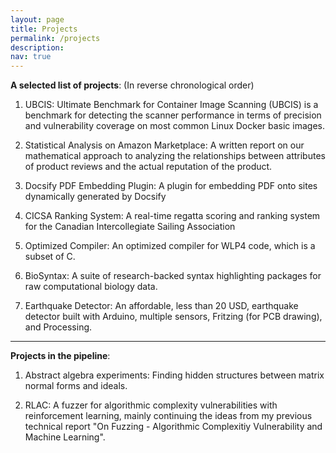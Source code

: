 ```yaml
---
layout: page
title: Projects
permalink: /projects
description:
nav: true
---
```


__A selected list of projects__: (In reverse chronological order)

1. UBCIS: Ultimate Benchmark for Container Image Scanning (UBCIS) is a benchmark for detecting the scanner performance in terms of precision and vulnerability coverage on most common Linux Docker basic images. 

2. Statistical Analysis on Amazon Marketplace: A written report on our mathematical approach to analyzing the relationships between attributes of product reviews and the actual reputation of the product.

3. Docsify PDF Embedding Plugin: A plugin for embedding PDF onto sites dynamically generated by Docsify

4. CICSA Ranking System: A real-time regatta scoring and ranking system for the Canadian Intercollegiate Sailing Association

5. Optimized Compiler: An optimized compiler for WLP4 code, which is a subset of C.

6. BioSyntax: A suite of research-backed syntax highlighting packages for raw computational biology data.

7. Earthquake Detector: An affordable, less than 20 USD, earthquake detector built with Arduino, multiple sensors, Fritzing (for PCB drawing), and Processing.

---

__Projects in the pipeline__:

1. Abstract algebra experiments: Finding hidden structures between matrix normal forms and ideals.

2. RLAC: A fuzzer for algorithmic complexity vulnerabilities with reinforcement learning, mainly continuing the ideas from my previous technical report "On Fuzzing - Algorithmic Complexitiy Vulnerability and Machine Learning".
